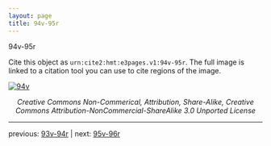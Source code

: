 ```yaml
---
layout: page
title: 94v-95r
---
```


94v-95r

Cite this object as `urn:cite2:hmt:e3pages.v1:94v-95r`.  The full image is linked to a citation tool you can use to cite regions of the image.

[![94v](http://www.homermultitext.org/iipsrv?IIIF=/project/homer/pyramidal/deepzoom/hmt/e3bifolio/v1/E3_94v_95r.tif/full/800,/0/default.jpg)](http://www.homermultitext.org/ict2/?urn=urn:cite2:hmt:e3bifolio.v1:E3_94v_95r) 

<p style="text-align: center; font-style: italic;">Creative Commons Non-Commerical, Attribution, Share-Alike, Creative Commons Attribution-NonCommercial-ShareAlike 3.0 Unported License</p>

---

previous: [93v-94r](../93v-94r/) | next: [95v-96r](../95v-96r/)